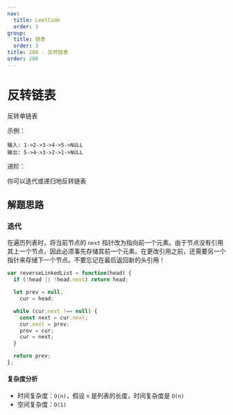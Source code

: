 ```yaml
---
nav:
  title: LeetCode
  order: 3
group:
  title: 链表
  order: 3
title: 206 - 反转链表
order: 206
---
```


# 反转链表

反转单链表

示例：

```plain
输入: 1->2->3->4->5->NULL
输出: 5->4->3->2->1->NULL
```

进阶：

你可以迭代或递归地反转链表

## 解题思路

### 迭代

在遍历列表时，将当前节点的 `next` 指针改为指向前一个元素。由于节点没有引用其上一个节点，因此必须事先存储其前一个元素。在更改引用之前，还需要另一个指针来存储下一个节点。不要忘记在最后返回新的头引用！

```js
var reverseLinkedList = function(head) {
  if (!head || !head.next) return head;

  let prev = null,
    cur = head;

  while (cur.next !== null) {
    const next = cur.next;
    cur.next = prev;
    prev = cur;
    cur = next;
  }

  return prev;
};
```

#### 复杂度分析

- 时间复杂度：`O(n)`，假设 `n` 是列表的长度，时间复杂度是 `O(n)`
- 空间复杂度：`O(1)`
